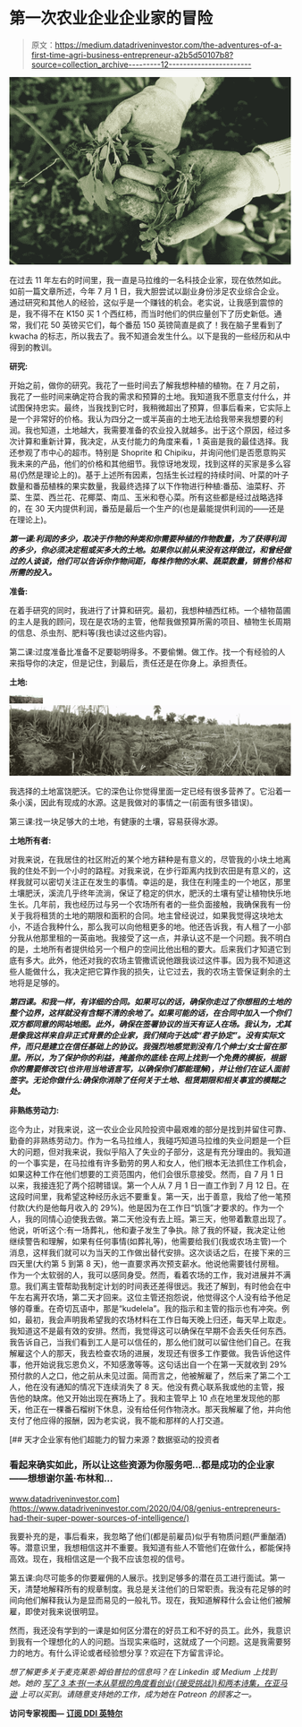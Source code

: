 # 第一次农业企业企业家的冒险

> 原文：<https://medium.datadriveninvestor.com/the-adventures-of-a-first-time-agri-business-entrepreneur-a2b5d50107b8?source=collection_archive---------12----------------------->

![](img/5c17895888407edca3c46dcd5344b872.png)

在过去 11 年左右的时间里，我一直是马拉维的一名科技企业家，现在依然如此。如前一篇文章所述，今年 7 月 1 日，我大胆尝试以副业身份涉足农业综合企业。通过研究和其他人的经验，这似乎是一个赚钱的机会。老实说，让我感到震惊的是，我不得不在 K150 买 1 个西红柿，而当时他们的供应量创下了历史新低。通常，我们花 50 英镑买它们，每个番茄 150 英镑简直是疯了！我在脑子里看到了 kwacha 的标志，所以我去了。我不知道会发生什么。以下是我的一些经历和从中得到的教训。

**研究:**

开始之前，做你的研究。我花了一些时间去了解我想种植的植物。在 7 月之前，我花了一些时间来确定符合我的需求和预算的土地。我知道我不愿意支付什么，并试图保持忠实。最终，当我找到它时，我稍微超出了预算，但事后看来，它实际上是一个非常好的价格。我认为四分之一或半英亩的土地无法给我带来我想要的利润。我也知道，土地越大，我需要准备的农业投入就越多。出于这个原因，经过多次计算和重新计算，我决定，从支付能力的角度来看，1 英亩是我的最佳选择。我还参观了市中心的超市。特别是 Shoprite 和 Chipiku，并询问他们是否愿意购买我未来的产品，他们的价格和其他细节。我惊讶地发现，找到这样的买家是多么容易(仍然是理论上的)。基于上述所有因素，包括生长过程的持续时间、叶菜的叶子数量和番茄植株的果实数量，我最终选择了以下作物进行种植:番茄、油菜籽、芥菜、生菜、西兰花、花椰菜、南瓜、玉米和卷心菜。所有这些都是经过战略选择的，在 30 天内提供利润，番茄是最后一个生产的(也是最能提供利润的——还是在理论上)。

***第一课:利润的多少，取决于作物的种类和你需要种植的作物数量，为了获得利润的多少，你必须决定租或买多大的土地。如果你以前从来没有这样做过，和曾经做过的人谈谈，他们可以告诉你作物间距，每株作物的水果、蔬菜数量，销售价格和所需的投入。***

**准备:**

在着手研究的同时，我进行了计算和研究。最初，我想种植西红柿。一个植物苗圃的主人是我的顾问，现在是农场的主管，他帮我做预算所需的项目、植物生长周期的信息、杀虫剂、肥料等(我也读过这些内容)。

第二课:过度准备比准备不足要聪明得多。不要偷懒。做工作。找一个有经验的人来指导你的决定，但是记住，到最后，责任还是在你身上。承担责任。

**土地:**

![](img/f9bd0950cff23168a7248158c3e0b245.png)![](img/96b60e2ea7739e56dfc4847bfdc9c35b.png)

我选择的土地富饶肥沃。它的深色让你觉得里面一定已经有很多营养了。它沿着一条小溪，因此有现成的水源。这是我做对的事情之一(前面有很多错误)。

第三课:找一块足够大的土地，有健康的土壤，容易获得水源。

**土地所有者:**

对我来说，在我居住的社区附近的某个地方耕种是有意义的，尽管我的小块土地离我的住处不到一个小时的路程。对我来说，在步行距离内找到农田是有意义的，这样我就可以密切关注正在发生的事情。幸运的是，我住在利隆圭的一个地区，那里土壤肥沃，溪流几乎终年流淌，保证了稳定的供水，肥沃的土壤有望让植物快乐地生长。几年前，我也经历过与另一个农场所有者的一些负面接触，我确保我有一份关于我将租赁的土地的期限和面积的合同。地主曾经说过，如果我觉得这块地太小，不适合我种什么，那么我可以向他租更多的地。他还告诉我，有人租了一小部分我从他那里租的一英亩地。我接受了这一点，并承认这不是一个问题。我不明白的是，土地所有者提供给另一个租户的空间比他出租的要大。后来我们才知道它到底有多大。此外，他还对我的农场主管撒谎说他跟我谈过这件事。因为我不知道这些人能做什么，我决定把它算作我的损失，让它过去，我的农场主管保证剩余的土地将是足够的。

***第四课。和我一样，有详细的合同。如果可以的话，确保你走过了你想租的土地的整个边界，这样就没有含糊不清的余地了。如果可能的话，在合同中加入一个你们双方都同意的网站地图。此外，确保在签署协议的当天有证人在场。我认为，尤其是像我这样来自非正式背景的企业家，我们倾向于达成“君子协定”。没有实际文件，而只是建立在信任基础上的协议。我强烈地感觉到没有几个绅士/女士留在那里。所以，为了保护你的利益，掩盖你的底线:在网上找到一个免费的模板，根据你的需要修改它(也许用当地语言写，以确保你们都能理解)，并让他们在证人面前签字。无论你做什么:确保你消除了任何关于土地、租赁期限和相关事宜的模糊之处。***

**非熟练劳动力:**

迄今为止，对我来说，这一农业企业风险投资中最艰难的部分是找到并留住可靠、勤奋的非熟练劳动力。作为一名马拉维人，我碰巧知道马拉维的失业问题是一个巨大的问题，但对我来说，我似乎陷入了失业的子部分，这是有充分理由的。我知道的一个事实是，在马拉维有许多勤劳的男人和女人，他们根本无法抓住工作机会，如果这种工作在他们想要的工资范围内，他们会很乐意接受。然而，自 7 月 1 日以来，我接连犯了两个招聘错误。第一个人从 7 月 1 日一直工作到 7 月 12 日。在这段时间里，我希望这种经历永远不要重复。第一天，出于善意，我给了他一笔预付款(大约是他每月收入的 29%)。他是因为在工作日“饥饿”才要求的。作为一个人，我的同情心迫使我去做。第二天他没有去上班。第三天，他带着歉意出现了。他说，听听这个:有一场葬礼，他和妻子发生了争执。除了我的怀疑，我决定让他继续警告和理解，如果有任何事情(如葬礼等)，他需要给我们(我或农场主管)一个消息，这样我们就可以为当天的工作做出替代安排。这次谈话之后，在接下来的三四天里(大约第 5 到第 8 天)，他一直要求再次预支薪水。他说他需要钱付房租。作为一个太软弱的人，我可以感同身受。然而，看着农场的工作，我对进展并不满意。我们离主管帮助我制定计划的时间表还差得很远。我还了解到，有时他会在中午左右离开农场，第二天才回来。这位主管还抱怨说，他觉得这个人没有给予他足够的尊重。在奇切瓦语中，那是“kudelela”。我的指示和主管的指示也有冲突。例如，最初，我会声明我希望我的农场材料在工作日每天晚上归还，每天早上取走。我知道这不是最有效的安排。然而，我觉得这可以确保在早期不会丢失任何东西。我告诉自己，当我们看到工人是可以信任的，那么他们就可以留住他们自己。在我解雇这个人的那天，我去检查农场的进展，发现还有很多工作要做。我告诉他这件事，他开始说我忘恩负义，不知感激等等。这句话出自一个在第一天就收到 29%预付款的人之口，他之前从未见过面。简而言之，他被解雇了，然后来了第二个工人，他在没有通知的情况下连续消失了 8 天。他没有费心联系我或他的主管，报告他的缺席。他又开始出现在赛场上了。我和主管早上 10 点在地里发现他的那天，他正在一棵番石榴树下休息，没有给任何作物浇水。那天我解雇了他，并向他支付了他应得的报酬，因为老实说，我不能和那样的人打交道。

[](https://www.datadriveninvestor.com/2020/04/08/genius-entrepreneurs-had-their-super-power-sources-of-intelligence/) [## 天才企业家有他们超能力的智力来源？数据驱动的投资者

### 看起来确实如此，所以让这些资源为你服务吧...都是成功的企业家——想想谢尔盖·布林和…

www.datadriveninvestor.com](https://www.datadriveninvestor.com/2020/04/08/genius-entrepreneurs-had-their-super-power-sources-of-intelligence/) 

我要补充的是，事后看来，我忽略了他们(都是前雇员)似乎有物质问题(严重酗酒)等。潜意识里，我想相信这并不重要。我知道有些人不管他们在做什么，都能保持高效。现在，我相信这是一个我不应该忽视的信号。

第五课:向尽可能多的你要雇佣的人展示。找到足够多的潜在员工进行面试。第一天，清楚地解释所有的规章制度。我总是关注他们的日常职责。我没有花足够的时间向他们解释我认为是显而易见的一般礼节。现在，我知道解释什么会让他们被解雇，即使对我来说很明显。

然而，我还没有学到的一课是如何区分潜在的好员工和不好的员工。此外，我意识到我有一个理想化的人的问题。当现实来临时，这就成了一个问题。这是我需要努力的地方。有什么评论或者经验想分享？欢迎在下方留言评论。

*想了解更多关于麦克莱恩·姆伯普拉的信息吗？在 Linkedin 或 Medium 上找到她。她的* [*写了 3 本书(一本从草根的角度看创业(《接受挑战》)和两本诗集，在亚马逊*](https://www.amazon.com/author/macleanmbepula) *上可以买到。请随意支持她的工作，成为她在 Patreon* *的顾客之一。*

**访问专家视图—** [**订阅 DDI 英特尔**](https://datadriveninvestor.com/ddi-intel)